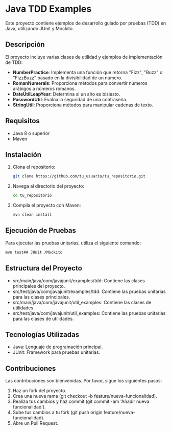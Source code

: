 # Java TDD Examples

Este proyecto contiene ejemplos de desarrollo guiado por pruebas (TDD) en Java, utilizando JUnit y Mockito.

## Descripción

El proyecto incluye varias clases de utilidad y ejemplos de implementación de TDD:

- **NumberPractice**: Implementa una función que retorna "Fizz", "Buzz" o "FizzBuzz" basado en la divisibilidad de un número.
- **RomanNumerals**: Proporciona métodos para convertir números arábigos a números romanos.
- **DateUtilLeapYear**: Determina si un año es bisiesto.
- **PasswordUtil**: Evalúa la seguridad de una contraseña.
- **StringUtil**: Proporciona métodos para manipular cadenas de texto.

## Requisitos

- Java 8 o superior
- Maven

## Instalación

1. Clona el repositorio:
    ```sh
    git clone https://github.com/tu_usuario/tu_repositorio.git
    ```
2. Navega al directorio del proyecto:
    ```sh
    cd tu_repositorio
    ```
3. Compila el proyecto con Maven:
    ```sh
    mvn clean install
    ```

## Ejecución de Pruebas

Para ejecutar las pruebas unitarias, utiliza el siguiente comando:
```sh
mvn test## JUnit /Mockito
```

## Estructura del Proyecto

- src/main/java/com/javajunit/examples/tdd: Contiene las clases principales del proyecto.
- src/test/java/com/javajunit/examples/tdd: Contiene las pruebas unitarias para las clases principales.
- src/main/java/com/javajunit/util_examples: Contiene las clases de utilidades.
- src/test/java/com/javajunit/util_examples: Contiene las pruebas unitarias para las clases de utilidades.

## Tecnologías Utilizadas
- Java: Lenguaje de programación principal.
- JUnit: Framework para pruebas unitarias.

## Contribuciones
Las contribuciones son bienvenidas. Por favor, sigue los siguientes pasos:

1. Haz un fork del proyecto.
2. Crea una nueva rama (git checkout -b feature/nueva-funcionalidad).
3. Realiza tus cambios y haz commit (git commit -am 'Añadir nueva funcionalidad').
4. Sube tus cambios a tu fork (git push origin feature/nueva-funcionalidad).
5. Abre un Pull Request.